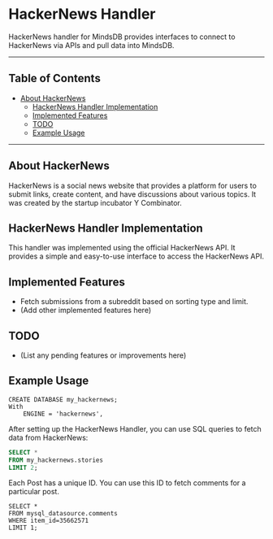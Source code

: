 # HackerNews Handler

HackerNews handler for MindsDB provides interfaces to connect to HackerNews via APIs and pull data into MindsDB.

---

## Table of Contents

- [About HackerNews](#about-hackernews)
  - [HackerNews Handler Implementation](#hackernews-handler-implementation)
  - [Implemented Features](#implemented-features)
  - [TODO](#todo)
  - [Example Usage](#example-usage)
---
## About HackerNews

HackerNews is a social news website that provides a platform for users to submit links, create content, and have discussions about various topics. It was created by the startup incubator Y Combinator.

## HackerNews Handler Implementation

This handler was implemented using the official HackerNews API. It provides a simple and easy-to-use interface to access the HackerNews API.


## Implemented Features

- Fetch submissions from a subreddit based on sorting type and limit.
- (Add other implemented features here)

## TODO

- (List any pending features or improvements here)

## Example Usage
```
CREATE DATABASE my_hackernews;
With 
    ENGINE = 'hackernews',
```

After setting up the HackerNews Handler, you can use SQL queries to fetch data from HackerNews:

```sql
SELECT *
FROM my_hackernews.stories
LIMIT 2;
```

Each Post has a unique ID. You can use this ID to fetch comments for a particular post.

```
SELECT *
FROM mysql_datasource.comments
WHERE item_id=35662571
LIMIT 1;
```